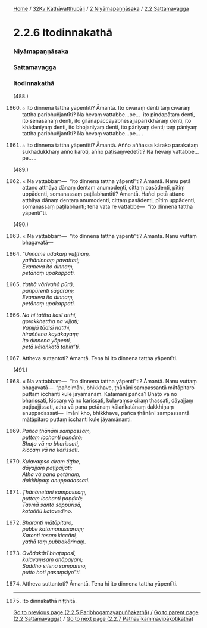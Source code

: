 
[Home](/) / [32Kv Kathāvatthupāḷi](../../../32Kv.md) / [2 Niyāmapaṇṇāsaka](../../2.md) / [2.2 Sattamavagga](../2.2.md)

# 2.2.6 Itodinnakathā

### Niyāmapaṇṇāsaka

### Sattamavagga

### Itodinnakathā

(488.)

1660. ๐ Ito dinnena tattha yāpentīti? Āmantā. Ito cīvaraṃ denti taṃ cīvaraṃ tattha paribhuñjantīti? Na hevaṃ vattabbe…pe…  ito piṇḍapātaṃ denti, ito senāsanaṃ denti, ito gilānapaccayabhesajjaparikkhāraṃ denti, ito khādanīyaṃ denti, ito bhojanīyaṃ denti, ito pānīyaṃ denti; taṃ pānīyaṃ tattha paribhuñjantīti? Na hevaṃ vattabbe…pe… .

1661. ๐ Ito dinnena tattha yāpentīti? Āmantā. Añño aññassa kārako parakataṃ sukhadukkhaṃ añño karoti, añño paṭisaṃvedetīti? Na hevaṃ vattabbe…pe… .

(489.)

1662. × Na vattabbaṃ—  “ito dinnena tattha yāpentī”ti? Āmantā. Nanu petā attano atthāya dānaṃ dentaṃ anumodenti, cittaṃ pasādenti, pītiṃ uppādenti, somanassaṃ paṭilabhantīti? Āmantā. Hañci petā attano atthāya dānaṃ dentaṃ anumodenti, cittaṃ pasādenti, pītiṃ uppādenti, somanassaṃ paṭilabhanti; tena vata re vattabbe—  “ito dinnena tattha yāpentī”ti.

(490.)

1663. × Na vattabbaṃ—  “ito dinnena tattha yāpentī”ti? Āmantā. Nanu vuttaṃ bhagavatā—

1664. _“Unname udakaṃ vuṭṭhaṃ,_  
_yathāninnaṃ pavattati;_  
_Evameva ito dinnaṃ,_  
_petānaṃ upakappati._  


1665. _Yathā vārivahā pūrā,_  
_paripūrenti sāgaraṃ;_  
_Evameva ito dinnaṃ,_  
_petānaṃ upakappati._  


1666. _Na hi tattha kasī atthi,_  
_gorakkhettha na vijjati;_  
_Vaṇijjā tādisī natthi,_  
_hiraññena kayākayaṃ;_  
_Ito dinnena yāpenti,_  
_petā kālaṅkatā tahin”ti._  


1667. Attheva suttantoti? Āmantā. Tena hi ito dinnena tattha yāpentīti.

(491.)

1668. × Na vattabbaṃ—  “ito dinnena tattha yāpentī”ti? Āmantā. Nanu vuttaṃ bhagavatā—  “pañcimāni, bhikkhave, ṭhānāni sampassantā mātāpitaro puttaṃ icchanti kule jāyamānaṃ. Katamāni pañca? Bhaṭo vā no bharissati, kiccaṃ vā no karissati, kulavaṃso ciraṃ ṭhassati, dāyajjaṃ paṭipajjissati, atha vā pana petānaṃ kālaṅkatānaṃ dakkhiṇaṃ anuppadassati—  imāni kho, bhikkhave, pañca ṭhānāni sampassantā mātāpitaro puttaṃ icchanti kule jāyamānanti.

1669. _Pañca ṭhānāni sampassaṃ,_  
_puttaṃ icchanti paṇḍitā;_  
_Bhaṭo vā no bharissati,_  
_kiccaṃ vā no karissati._  


1670. _Kulavaṃso ciraṃ tiṭṭhe,_  
_dāyajjaṃ paṭipajjati;_  
_Atha vā pana petānaṃ,_  
_dakkhiṇaṃ anuppadassati._  


1671. _Ṭhānānetāni sampassaṃ,_  
_puttaṃ icchanti paṇḍitā;_  
_Tasmā santo sappurisā,_  
_kataññū katavedino._  


1672. _Bharanti mātāpitaro,_  
_pubbe katamanussaraṃ;_  
_Karonti tesaṃ kiccāni,_  
_yathā taṃ pubbakārinaṃ._  


1673. _Ovādakārī bhaṭaposī,_  
_kulavaṃsaṃ ahāpayaṃ;_  
_Saddho sīlena sampanno,_  
_putto hoti pasaṃsiyo”ti._  


1674. Attheva suttantoti? Āmantā. Tena hi ito dinnena tattha yāpentīti.

---

1675. Ito dinnakathā niṭṭhitā.



[Go to previous page (2.2.5 Paribhogamayapuññakathā)](2.2.5.md) / [Go to parent page (2.2 Sattamavagga)](../2.2.md) / [Go to next page (2.2.7 Pathavīkammavipākotikathā)](2.2.7.md)


